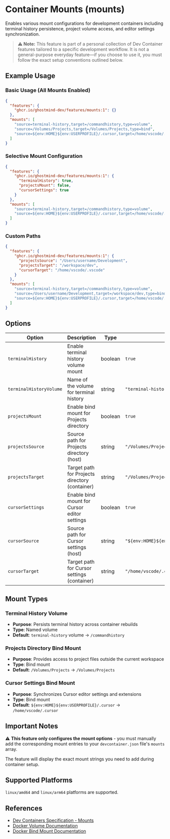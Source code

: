 # Container Mounts (mounts)

Enables various mount configurations for development containers including terminal history persistence, project volume access, and editor settings synchronization.

> **⚠️ Note:** This feature is part of a personal collection of Dev Container features tailored to a specific development workflow. It is not a general-purpose everyday feature—if you choose to use it, you must follow the exact setup conventions outlined below.

## Example Usage

### Basic Usage (All Mounts Enabled)

```json
{
  "features": {
    "ghcr.io/ghostmind-dev/features/mounts:1": {}
  },
  "mounts": [
    "source=terminal-history,target=/commandhistory,type=volume",
    "source=/Volumes/Projects,target=/Volumes/Projects,type=bind",
    "source=${env:HOME}${env:USERPROFILE}/.cursor,target=/home/vscode/.cursor,type=bind"
  ]
}
```

### Selective Mount Configuration

```json
{
  "features": {
    "ghcr.io/ghostmind-dev/features/mounts:1": {
      "terminalHistory": true,
      "projectsMount": false,
      "cursorSettings": true
    }
  },
  "mounts": [
    "source=terminal-history,target=/commandhistory,type=volume",
    "source=${env:HOME}${env:USERPROFILE}/.cursor,target=/home/vscode/.cursor,type=bind"
  ]
}
```

### Custom Paths

```json
{
  "features": {
    "ghcr.io/ghostmind-dev/features/mounts:1": {
      "projectsSource": "/Users/username/Development",
      "projectsTarget": "/workspace/dev",
      "cursorTarget": "/home/vscode/.vscode"
    }
  },
  "mounts": [
    "source=terminal-history,target=/commandhistory,type=volume",
    "source=/Users/username/Development,target=/workspace/dev,type=bind",
    "source=${env:HOME}${env:USERPROFILE}/.cursor,target=/home/vscode/.vscode,type=bind"
  ]
}
```

## Options

| Option                  | Description                                    | Type    | Default                                   |
| ----------------------- | ---------------------------------------------- | ------- | ----------------------------------------- |
| `terminalHistory`       | Enable terminal history volume mount           | boolean | `true`                                    |
| `terminalHistoryVolume` | Name of the volume for terminal history        | string  | `"terminal-history"`                      |
| `projectsMount`         | Enable bind mount for Projects directory       | boolean | `true`                                    |
| `projectsSource`        | Source path for Projects directory (host)      | string  | `"/Volumes/Projects"`                     |
| `projectsTarget`        | Target path for Projects directory (container) | string  | `"/Volumes/Projects"`                     |
| `cursorSettings`        | Enable bind mount for Cursor editor settings   | boolean | `true`                                    |
| `cursorSource`          | Source path for Cursor settings (host)         | string  | `"${env:HOME}${env:USERPROFILE}/.cursor"` |
| `cursorTarget`          | Target path for Cursor settings (container)    | string  | `"/home/vscode/.cursor"`                  |

## Mount Types

### Terminal History Volume

- **Purpose**: Persists terminal history across container rebuilds
- **Type**: Named volume
- **Default**: `terminal-history` volume → `/commandhistory`

### Projects Directory Bind Mount

- **Purpose**: Provides access to project files outside the current workspace
- **Type**: Bind mount
- **Default**: `/Volumes/Projects` → `/Volumes/Projects`

### Cursor Settings Bind Mount

- **Purpose**: Synchronizes Cursor editor settings and extensions
- **Type**: Bind mount
- **Default**: `${env:HOME}${env:USERPROFILE}/.cursor` → `/home/vscode/.cursor`

## Important Notes

⚠️ **This feature only configures the mount options** - you must manually add the corresponding mount entries to your `devcontainer.json` file's `mounts` array.

The feature will display the exact mount strings you need to add during container setup.

## Supported Platforms

`linux/amd64` and `linux/arm64` platforms are supported.

## References

- [Dev Containers Specification - Mounts](https://containers.dev/implementors/json_reference/#mounts)
- [Docker Volume Documentation](https://docs.docker.com/storage/volumes/)
- [Docker Bind Mount Documentation](https://docs.docker.com/storage/bind-mounts/)
